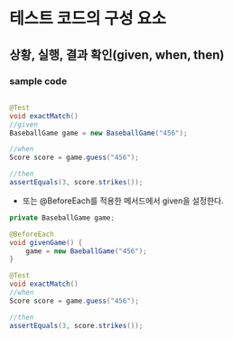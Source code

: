# 테스트 코드의 구성 요소

## 상황, 실행, 결과 확인(given, when, then)

### sample code
```java

@Test
void exactMatch()
//given
BaseballGame game = new BaseballGame("456");

//when
Score score = game.guess("456");

//then
assertEquals(3, score.strikes());
```

- 또는 @BeforeEach를 적용한 메서드에서 given을 설정한다.
```java
private BaseballGame game;

@BeforeEach
void givenGame() {
    game = new BaeballGame("456");
}

@Test
void exactMatch()
//when
Score score = game.guess("456");

//then
assertEquals(3, score.strikes());
```
